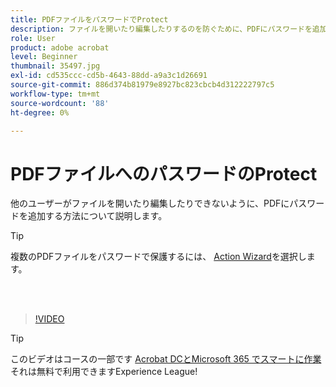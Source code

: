 ```yaml
---
title: PDFファイルをパスワードでProtect
description: ファイルを開いたり編集したりするのを防ぐために、PDFにパスワードを追加する方法について説明します
role: User
product: adobe acrobat
level: Beginner
thumbnail: 35497.jpg
exl-id: cd535ccc-cd5b-4643-88dd-a9a3c1d26691
source-git-commit: 886d374b81979e8927bc823cbcb4d312222797c5
workflow-type: tm+mt
source-wordcount: '88'
ht-degree: 0%

---
```


# PDFファイルへのパスワードのProtect

他のユーザーがファイルを開いたり編集したりできないように、PDFにパスワードを追加する方法について説明します。

>[!TIP]
>
>複数のPDFファイルをパスワードで保護するには、 [Action Wizard](../advanced-tasks/action.md)を選択します。

<br> 

>[!VIDEO](https://video.tv.adobe.com/v/35497?hidetitle=true)

>[!TIP]
>
>このビデオはコースの一部です [Acrobat DCとMicrosoft 365 でスマートに作業](https://experienceleague.adobe.com/?recommended=Acrobat-U-1-2021.microsoft365) それは無料で利用できますExperience League!
